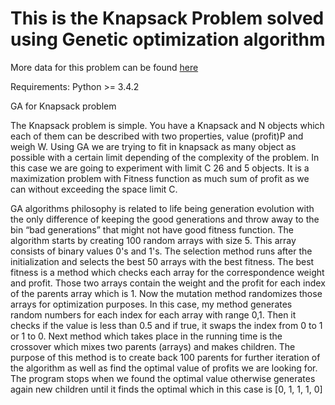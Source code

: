 # This is the Knapsack Problem solved using Genetic optimization algorithm
More data for this problem can be found [here](http://people.sc.fsu.edu/~jburkardt/datasets/knapsack_01/knapsack_01.html)

Requirements: 
  Python >= 3.4.2
  
  
GA for Knapsack problem

The Knapsack problem is simple. You have a Knapsack and N objects which each of them can be described with two properties, value (profit)P and weigh W. Using GA we are trying to fit in knapsack as many object as possible with a certain limit depending  of the complexity of the problem. In this case we are going to experiment with limit C 26 and 5 objects. It is a maximization problem with Fitness function as much sum of profit as we can without exceeding the space limit C.

GA algorithms philosophy is related to life being generation evolution with the only difference of keeping the good generations and throw away to the bin “bad generations” that might not have good fitness function. The algorithm starts by creating 100 random arrays with size 5. This array consists of binary values 0's and 1's. The selection method runs after the initialization and selects the best 50 arrays with the best fitness.  The best fitness is a method which checks each array for the correspondence weight and profit. Those two arrays contain the weight and the profit for each index of the parents array which is 1. 
Now the mutation method randomizes those arrays for optimization purposes. In this case, my method generates random numbers for each index for each array with range 0,1. Then it checks if the value is less than 0.5 and if true, it swaps the index from 0 to 1 or 1 to 0. Next method which takes place in the running time is the crossover which mixes two parents (arrays) and makes children. The purpose of this method is to create back 100 parents for further iteration of the algorithm as well as find the optimal value of profits we are looking for. The program stops when we found the optimal value otherwise generates again new children until it finds the optimal which in this case is [0, 1, 1, 1, 0]
